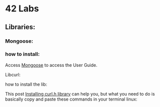 # 42 Labs

## **Libraries:**

### **Mongoose:**

### how to install:

Access [Mongoose](https://mongoose.ws/documentation/) to access the User Guide.

Libcurl:

how to install the lib:

This post [Installing curl.h library](https://askubuntu.com/questions/78183/installing-curl-h-library) can help you, but what you need to do is basically copy and paste these commands in your terminal linux:

